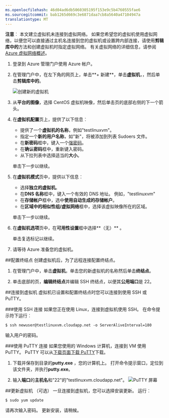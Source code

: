 ```yaml
---
ms.openlocfilehash: 46d04ad6db5060305195f153e9c5b4760555fae6
ms.sourcegitcommit: bab1265d669c3e6871daa7cb8a5640a47104947a
translationtype: MT
---
```

<properties writer="kathydav" editor="tysonn" manager="jeffreyg" /> 

**注意**︰ 本文建立虚拟机未连接到虚拟网络。 如果您希望您的虚拟机使用虚拟网络，以便您可以直接通过主机名连接到您的虚拟机或设置跨内部连接，请使用**剪辑库中的**方法和创建虚拟机时指定虚拟网络。 有关虚拟网络的详细信息，请参阅[Azure 虚拟网络概述](http://go.microsoft.com/fwlink/p/?LinkID=294063)。

1. 登录到 Azure 管理门户使用 Azure 帐户。
2. 在管理门户中，在左下角的网页上，单击**+ 新建**，单击**虚拟机**，，然后单击**剪辑库中的**。

    ![创建新的虚拟机][Image1]

3. 从**平台的图像**，选择 CentOS 虚拟机映像，然后单击页的底部右侧的下一个箭头。
    
4. 在**虚拟机配置**页上，提供了以下信息︰
    - 提供了一个**虚拟机的名称**，例如"testlinuxvm"。
    - 指定一个**新的用户名称**，如"新"，将被添加到列表 Sudoers 文件。
    - 在**新密码**框中，键入一个[强密码](http://msdn.microsoft.com/library/ms161962.aspx)。
    - 在**确认密码**框中，重新键入密码。
    - 从下拉列表中选择适当的**大小**。

    单击下一步以继续。
    
5. 在**虚拟机模式**页中，提供以下信息︰
    - 选择**独立的虚拟机**。
    - 在**DNS 名称**框中，键入一个有效的 DNS 地址。  例如，"testlinuxvm"
    - 在**存储帐户**框中，选中**使用自动生成的存储帐户**。
    - 在**区域中的相似性组/虚拟网络**框中，选择该虚拟映像所在的区域。

    单击下一步以继续。

6. 在**虚拟机选项**页中，在**可用性设置**框中选择**（无）** 。

    单击复选标记以继续。
    
7. 请等待 Azure 准备您的虚拟机。

##配置终结点
创建虚拟机后，为了远程连接配置终结点。

1. 在管理门户中，单击**虚拟机**，单击您的新虚拟机的名称然后单击**终结点**。

2. 单击底部的页，**编辑终结点**并编辑 SSH 终结点，以便其**公用端口**是 22。

##连接到虚拟机
虚拟机已设置和配置终结点时您可以连接到使用 SSH 或 PuTTY。

###使用 SSH 连接
如果您正在使用 Linux，连接到虚拟机使用 SSH。  在命令提示符下运行︰

    $ ssh newuser@testlinuxvm.cloudapp.net -o ServerAliveInterval=180

输入用户的密码。

###使用 PuTTY 连接
如果您使用的 Windows 计算机，连接到 VM 使用 PuTTY。 PuTTY 可以从[下载页面下载 PuTTY][PuTTYDownLoad]下载。 

1. 下载并保存到目录的**putty.exe** ，您的计算机上。 打开命令提示窗口，定位到该文件夹，并执行**putty.exe**。

2. 输入**端口**的**主机名**和"22"的"testlinuxvm.cloudapp.net"。
![PuTTY 屏幕][Image6]  

##更新虚拟机 （可选）
一旦连接到虚拟机，您可以选择安装更新。 运行︰

    $ sudo yum update

请再次输入密码。  更新安装，请稍候。


[PuTTYDownload]: http://www.puttyssh.org/download.html

[Image1]: ./media/create-and-configure-centos-vm-in-portal/CreateVM.png

[Image6]: ./media/create-and-configure-centos-vm-in-portal/putty.png
